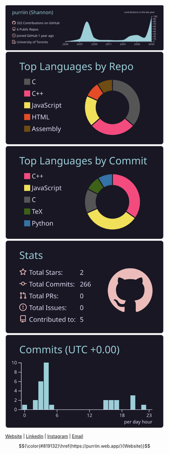 

[![](https://raw.githubusercontent.com/purriin/purriin/main/profile-summary-card-output/rose_pine/0-profile-details.svg)](https://github.com/vn7n24fzkq/github-profile-summary-cards)
[![](https://raw.githubusercontent.com/purriin/purriin/main/profile-summary-card-output/rose_pine/1-repos-per-language.svg)](https://github.com/vn7n24fzkq/github-profile-summary-cards) [![](https://raw.githubusercontent.com/purriin/purriin/main/profile-summary-card-output/rose_pine/2-most-commit-language.svg)](https://github.com/vn7n24fzkq/github-profile-summary-cards)
[![](https://raw.githubusercontent.com/purriin/purriin/main/profile-summary-card-output/rose_pine/3-stats.svg)](https://github.com/vn7n24fzkq/github-profile-summary-cards) [![](https://raw.githubusercontent.com/purriin/purriin/main/profile-summary-card-output/rose_pine/4-productive-time.svg)](https://github.com/vn7n24fzkq/github-profile-summary-cards)

[Website](https://purriin.web.app/) | [Linkedin](linkedin.com/in/purriin) | [Instagram](https://www.instagram.com/purriin/) | [Email](mailto:v.joness1211@gmail.com)

$${\color{#819132}\href{https://purriin.web.app/}{Website}}$$
